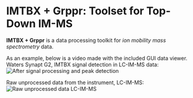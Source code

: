 # IMTBX + Grppr: Toolset for Top-Down IM-MS

**IMTBX + Grppr** is a data processing toolkit for *ion mobility mass
spectrometry* data.  

As an example, below is a video made with the included GUI data viewer.
Waters Synapt G2, IMTBX signal detection in LC-IM-MS data:
![After signal processing and peak detection](/img/with-filter-peaks.gif)

Raw unprocessed data from the instrument, LC-IM-MS:  
![Raw unprocessed data LC-IM-MS](/img/without-filter.gif)
